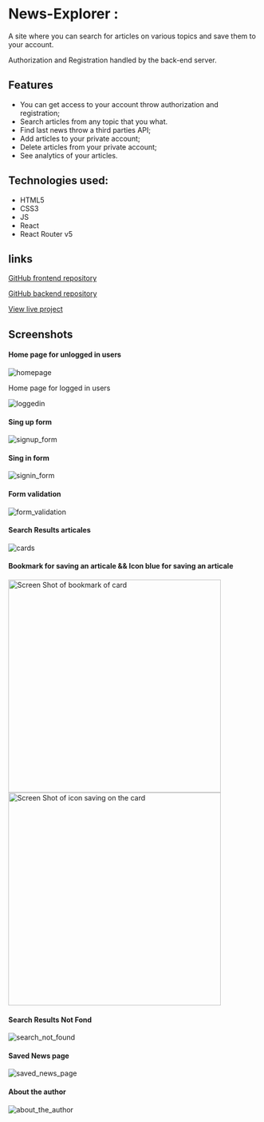 # News-Explorer :

A site where you can search for articles on various topics and save them to your account.

Authorization and Registration handled by the back-end server.

## Features

- You can get access to your account throw authorization and registration;
- Search articles from any topic that you what.
- Find last news throw a third parties API;
- Add articles to your private account;
- Delete articles from your private account;
- See analytics of your articles.

## Technologies used:

- HTML5
- CSS3
- JS
- React
- React Router v5

## links

[GitHub frontend repository](https://github.com/Rachelidekel/news-explorer-frontend.git)

[GitHub backend repository](https://github.com/Rachelidekel/news-explorer-api.git)

[View live project](https://news-explorer-racheli.students.nomoredomainssbs.ru/)

## Screenshots

#### Home page for unlogged in users

![homepage](https://user-images.githubusercontent.com/98940522/206208069-5a047a08-3380-44e5-aa46-d9a58799e5fe.png)

Home page for logged in users

![loggedin](https://user-images.githubusercontent.com/98940522/206208359-af2bfca0-4f24-44ac-9511-35a18c4134d8.png)

#### Sing up form

![signup_form](https://user-images.githubusercontent.com/98940522/206209831-c94e9946-c288-4a54-ade5-228d75b18275.png)

#### Sing in form

![signin_form](https://user-images.githubusercontent.com/98940522/206208629-3b9a7a57-8564-4f1c-96c2-31ad90d8df19.png)

#### Form validation

![form_validation](https://user-images.githubusercontent.com/98940522/206208734-e4630403-db98-4f66-a14e-a0b3c2475643.png)

#### Search Results articales

![cards](https://user-images.githubusercontent.com/98940522/206208859-96e59f0d-0e27-46b2-86e9-648bc69356b8.png)

#### Bookmark for saving an articale && Icon blue for saving an articale

<img width="426" src="https://user-images.githubusercontent.com/98940522/206208918-b988dbbc-8cc1-4b95-b230-e655203ebbc6.png" alt="Screen Shot of bookmark of card" gap="20"> <img width="426" src="https://user-images.githubusercontent.com/98940522/206209074-b61361a1-2bc6-4a3b-b3df-44f8bb2f84ec.png" alt="Screen Shot of icon saving on the card">

#### Search Results Not Fond

![search_not_found](https://user-images.githubusercontent.com/98940522/206209449-739e912b-56f2-4dbb-8077-5457c1cf4116.png)

#### Saved News page

![saved_news_page](https://user-images.githubusercontent.com/98940522/206210585-655c81a2-5f47-4615-b4db-7cb4b3d30013.png)

#### About the author

![about_the_author](https://user-images.githubusercontent.com/98940522/206213056-7a2e4ad6-1694-4ebb-825d-d58df78bbc02.png)
